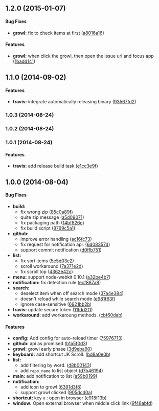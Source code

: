 ## 1.2.0 (2015-01-07)


#### Bug Fixes

* **growl:** fix to check items at first ([a8016a16](https://github.com/azu/github-reader/commit/a8016a16ac769fe3f51cebd80406aaaae1b4eb41))


#### Features

* **growl:** when click the growl, then open the issue url and focus app ([1badd141](https://github.com/azu/github-reader/commit/1badd141ab0e3fa5deb6fc6c69475b9ae69a038a))


## 1.1.0 (2014-09-02)


#### Features

* **travis:** integrate automatically releasing binary ([93567fd2](https://github.com/azu/github-reader/commit/93567fd2346f44005fc6f93f979edcd2e619b658))


### 1.0.3 (2014-08-24)


### 1.0.2 (2014-08-24)


### 1.0.1 (2014-08-24)


#### Features

* **travis:** add release build task ([e1cc3e9f](https://github.com/azu/github-reader/commit/e1cc3e9f228de0d7c2c11e1fa15029697e76d299))


## 1.0.0 (2014-08-04)


#### Bug Fixes

* **build:**
  * fix wrong zip ([85c0a89f](https://github.com/azu/github-reader/commit/85c0a89f8c348323f515242348f72da829776aad))
  * quite zip message ([a5d09071](https://github.com/azu/github-reader/commit/a5d090717f55e6abe28c1aa6594073d9a78f3231))
  * fix packaging path ([14bf826e](https://github.com/azu/github-reader/commit/14bf826e8f00708affcf0dc37040e1d2e7a4ccbd))
  * fix build script ([8799c5a1](https://github.com/azu/github-reader/commit/8799c5a126134d0710cd19cfbd19d5bcf584d32c))
* **github:**
  * improve error handling ([ac16fc73](https://github.com/azu/github-reader/commit/ac16fc735eb0e91c92024a5b222998cda61b9d9b))
  * fix request for notification api. ([6d08357d](https://github.com/azu/github-reader/commit/6d08357dba187aa5da8056a30ba8a24faa2c4f99))
  * support commit notification ([d0ffb751](https://github.com/azu/github-reader/commit/d0ffb75116a144dfb127a4cb77478f56d07401ac))
* **list:**
  * fix sort items ([5e5d03c2](https://github.com/azu/github-reader/commit/5e5d03c2a5b5984205f076b404fb15664190f9e7))
  * scroll workaround ([7a371e2d](https://github.com/azu/github-reader/commit/7a371e2db6228ad0a6c1764d481dd4717cd6033a))
  * fix scroll top ([4362e42c](https://github.com/azu/github-reader/commit/4362e42ce789544260119a2ea1f7a29e710bf3b3))
* **menu:** support node-webkit 0.10.1 ([a32be4b7](https://github.com/azu/github-reader/commit/a32be4b7a9d1e99bffb3aff656ecf89ad5441193))
* **notification:** fix detection rule ([ecf887a8](https://github.com/azu/github-reader/commit/ecf887a8b96927ae7dc056e8fa3bdb5be5f4f5d7))
* **search:**
  * deselect item when off search mode ([37a4e384](https://github.com/azu/github-reader/commit/37a4e384ccbffca9ccae898f45d08a139dba6d42))
  * doesn't reload while search mode ([e981f63f](https://github.com/azu/github-reader/commit/e981f63f8c0029509f2211ba4912bab9d9ead4e1))
  * ignore case-sensitive ([6921bb2b](https://github.com/azu/github-reader/commit/6921bb2bd4870afa5b7ba272b9333d1c20ba58da))
* **travis:** update secure token ([11fdd2f1](https://github.com/azu/github-reader/commit/11fdd2f19fc83fc089d50a396dea868a646896e5))
* **workaround:** add workaroung methods. ([cbf60dab](https://github.com/azu/github-reader/commit/cbf60dab767aba3e914c1953cd4f1770445d067d))


#### Features

* **config:** Add config for auto-reload timer ([75976713](https://github.com/azu/github-reader/commit/75976713403e155ea59831314c928bf95cb0fab9))
* **github:** api as promised ([b1a5f0d3](https://github.com/azu/github-reader/commit/b1a5f0d3cf7c03054db5cb4be8df674c94598299))
* **growl:** growl early phase ([3d9eba90](https://github.com/azu/github-reader/commit/3d9eba90956600f30a3e115a430dd76479b6ab34))
* **keyboard:** add shortcut JK Scroll. ([bd8a0e0b](https://github.com/azu/github-reader/commit/bd8a0e0ba94de7c2380f70b76be6906dc56bc4a6))
* **list:**
  * add filtering by word. ([d8b00143](https://github.com/azu/github-reader/commit/d8b00143b4222e96a6787a383a08189f9fa555d3))
  * add `repo_name` to list object ([d7b46194](https://github.com/azu/github-reader/commit/d7b4619448d5c316c247b5e0cd815fbd3afacddc))
* **main:** add notification to list ([a59b0199](https://github.com/azu/github-reader/commit/a59b0199ef7c35b554d7b209a08abc26545ab0a6))
* **notification:**
  * add icon to growl ([6391d3f8](https://github.com/azu/github-reader/commit/6391d3f84d034266f02a41dbd8ce02ca60190b71))
  * support growl clicked ([905dcd0a](https://github.com/azu/github-reader/commit/905dcd0a1ec69267714c258b64ab0679039f9b81))
* **shortcut:** key `o` : open in browser ([e918f13b](https://github.com/azu/github-reader/commit/e918f13b24db5d7853ef8c281eddba299c0d6e41))
* **window:** Open external browser when middle click link ([9f48abfd](https://github.com/azu/github-reader/commit/9f48abfd0cf1f8f40a034e1e0de922a447ebbb24))


